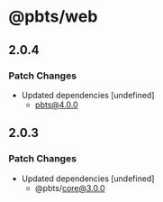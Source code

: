 # @pbts/web

## 2.0.4

### Patch Changes

- Updated dependencies [undefined]
  - pbts@4.0.0

## 2.0.3

### Patch Changes

- Updated dependencies [undefined]
  - @pbts/core@3.0.0

